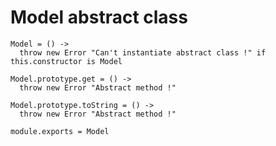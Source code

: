 # Model abstract class

    Model = () ->
      throw new Error "Can't instantiate abstract class !" if this.constructor is Model

    Model.prototype.get = () ->
      throw new Error "Abstract method !"

    Model.prototype.toString = () ->
      throw new Error "Abstract method !"

    module.exports = Model
